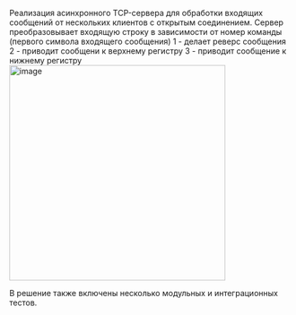 Реализация асинхронного TCP-сервера для обработки входящих сообщений от нескольких клиентов с открытым соединением. 
Сервер преобразовывает входящую строку в зависимости от номер команды (первого символа входящего сообщения)
1 - делает реверс сообщения
2 - приводит сообщени к верхнему регистру
3 - приводит сообщение к нижнему регистру
<img width="385" alt="image" src="https://user-images.githubusercontent.com/14348827/195958951-0847ec45-cf8d-428e-b9fa-23beb7fd11ec.png">

В решение также включены несколько модульных и интеграционных тестов.
